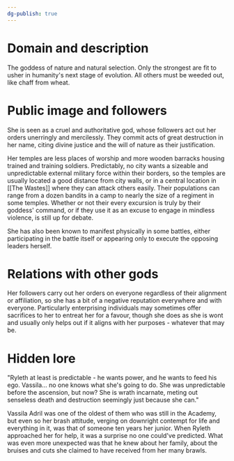 ```yaml
---
dg-publish: true
---
```

# Domain and description

The goddess of nature and natural selection. Only the strongest are fit to usher in humanity's next stage of evolution. All others must be weeded out, like chaff from wheat. 
# Public image and followers

She is seen as a cruel and authoritative god, whose followers act out her orders unerringly and mercilessly. They commit acts of great destruction in her name, citing divine justice and the will of nature as their justification. 

Her temples are less places of worship and more wooden barracks housing trained and training soldiers. Predictably, no city wants a sizeable and unpredictable external military force within their borders, so the temples are usually located a good distance from city walls, or in a central location in [[The Wastes]] where they can attack others easily. Their populations can range from a dozen bandits in a camp to nearly the size of a regiment in some temples. Whether or not their every excursion is truly by their goddess' command, or if they use it as an excuse to engage in mindless violence, is still up for debate. 

She has also been known to manifest physically in some battles, either participating in the battle itself or appearing only to execute the opposing leaders herself.  
# Relations with other gods

Her followers carry out her orders on everyone regardless of their alignment or affiliation, so she has a bit of a negative reputation everywhere and with everyone. Particularly enterprising individuals may sometimes offer sacrifices to her to entreat her for a favour, though she does as she is wont and usually only helps out if it aligns with her purposes - whatever that may be. 

# Hidden lore

"Ryleth at least is predictable - he wants power, and he wants to feed his ego. Vassila... no one knows what she's going to do. She was unpredictable before the ascension, but now? She is wrath incarnate, meting out senseless death and destruction seemingly just because she can."

Vassila Adril was one of the oldest of them who was still in the Academy, but even so her brash attitude, verging on downright contempt for life and everything in it, was that of someone ten years her junior. When Ryleth approached her for help, it was a surprise no one could've predicted. What was even more unexpected was that he knew about her family, about the bruises and cuts she claimed to have received from her many brawls. 